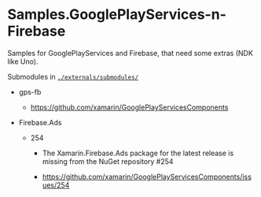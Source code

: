 # Samples.GooglePlayServices-n-Firebase


Samples for GooglePlayServices and Firebase, that need some extras (NDK like Uno).

Submodules in [`./externals/submodules/`](./externals/submodules/)

*   gps-fb

    *   https://github.com/xamarin/GooglePlayServicesComponents



*   Firebase.Ads

    *   254
    
        *   The Xamarin.Firebase.Ads package for the latest release is missing from the NuGet repository #254

        *   https://github.com/xamarin/GooglePlayServicesComponents/issues/254